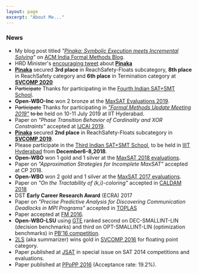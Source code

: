 ```yaml
---
layout: page
excerpt: "About Me..."
---
```


### News  

* My blog post titled  _"[Pinaka: Symbolic Execution meets Incremental Solving](https://acm-fm-blog.blogspot.com/2020/04/pinaka-symbolic-execution-meets.html)"_ on [ACM India Formal Methods Blog](https://acm-fm-blog.blogspot.com/).
* HRD Minister's [encouraging tweet](https://twitter.com/DrRPNishank/status/1218154287735484416) about [**Pinaka**](https://github.com/sbjoshi/Pinaka)
* [**Pinaka**](https://github.com/sbjoshi/Pinaka) secured **3rd place** in ReachSafety-Floats subcategory, __8th place__ in ReachSafety category and __6th place__ in Termination category at [**SVCOMP 2020**](https://sv-comp.sosy-lab.org/2020/)
* ~~Participate~~ Thanks for participating in the [Fourth Indian SAT+SMT School](https://sat-smt.in).
* **Open-WBO-Inc** won 2 bronze at the [MaxSAT Evaluations 2019](https://maxsat-evaluations.github.io/2019/).
* ~~Participate~~ Thanks for participating in [_"Formal Methods Update Meeting 2019"_](https://fmindia.cmi.ac.in/update2019) ~~to be~~ held on 10-11 July 2019 at IIT Hyderabad.
* Paper on _"Phase Transition Behavior of Cardinality and XOR Constraints"_ accepted at [IJCAI 2019](https://ijcai19.org/).
* [**Pinaka**](https://github.com/sbjoshi/Pinaka) secured **2nd place** in ReachSafety-Floats subcategory in [**SVCOMP 2019**](https://sv-comp.sosy-lab.org/2019/).
* Please participate in the [Third Indian SAT+SMT School](http://sat-smt.in), to be held in [IIIT Hyderabad](https://iiit.ac.in) from **December6-8,2018**.
* **Open-WBO** won 1 gold and 1 silver at the [MaxSAT 2018 evaluations](https://maxsat-evaluations.github.io/2018/).
* Paper on _"Approximation Strategies for Incomplete MaxSAT"_ accepted at CP 2018.
* **Open-WBO** won 2 gold and 1 silver at the [MaxSAT 2017 evaluations](http://mse17.cs.helsinki.fi/).
* Paper on _"On the Tractability of (k,i)-coloring"_ accepted in [CALDAM 2018](http://www.iitg.ac.in/caldam2018/acceptedpapers.pdf)
* DST **Early Career Research Award** (ECRA) 2017
* Paper on _"Precise Predictive Analysis for Discovering Communication Deadlocks in MPI Programs"_ accepted in [TOPLAS](http://toplas.acm.org/)
* Paper accepted at [FM 2016](http://fm2016.cs.ucy.ac.cy/acceptedpaper.html).
* **Open-WBO-LSU** using [GTE](https://link.springer.com/chapter/10.1007%2F978-3-319-23219-5_15) ranked second on DEC-SMALLINT-LIN (decision benchmarks) and third on OPT-SMALLINT-LIN (optimization benchmarks) in [PB'16 competition](http://www.cril.univ-artois.fr/PB16/results/results.php?idev=81).
* [2LS](http://www.cprover.org/wiki/doku.php?id=2ls_for_program_analysis) (aka summarizer) wins gold in [SVCOMP 2016](http://sv-comp.sosy-lab.org/2016/results/results-verified/) for floating point category.
* Paper published at [JSAT](https://satassociation.org/jsat/index.php/jsat/article/view/126)  in special issue on SAT 2014 competitions and evaluations.
* Paper published at [PPoPP 2016](http://conf.researchr.org/info/PPoPP-2016/list-of-accepted-papers) (Acceptance rate: 19.2%).


